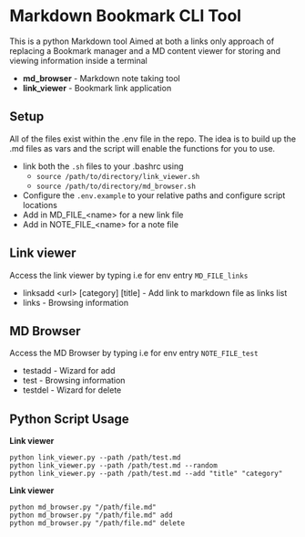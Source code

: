 # Markdown Bookmark CLI Tool

This is a python Markdown tool Aimed at both a links only approach of replacing a Bookmark manager and a MD content viewer for storing and viewing information inside a terminal

- **md_browser** - Markdown note taking tool
- **link_viewer** - Bookmark link application


## Setup

All of the files exist within the .env file in the repo. The idea is to build up the .md files as vars and the script will enable the functions for you to use.

* link both the `.sh` files to your .bashrc using 
    * `source /path/to/directory/link_viewer.sh`
    * `source /path/to/directory/md_browser.sh`
* Configure the `.env.example` to your relative paths and configure script locations
* Add in MD_FILE_\<name\> for a new link file
* Add in NOTE_FILE_\<name\> for a note file

## Link viewer

Access the link viewer by typing i.e for env entry `MD_FILE_links` 
* linksadd \<url\> \[category\] \[title\] - Add link to markdown file as links list
* links - Browsing information

## MD Browser

Access the MD Browser by typing i.e for env entry `NOTE_FILE_test` 
* testadd - Wizard for add
* test - Browsing information
* testdel - Wizard for delete


## Python Script Usage


**Link viewer**
```
python link_viewer.py --path /path/test.md
python link_viewer.py --path /path/test.md --random
python link_viewer.py --path /path/test.md --add "title" "category"
```

**Link viewer**
```
python md_browser.py "/path/file.md"
python md_browser.py "/path/file.md" add
python md_browser.py "/path/file.md" delete
```
